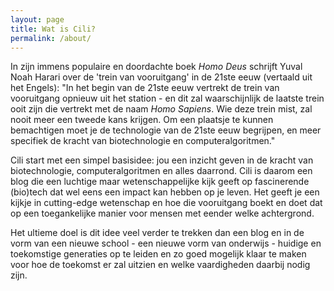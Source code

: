 ```yaml
---
layout: page
title: Wat is Cili?
permalink: /about/
---
```


In zijn immens populaire en doordachte boek <i>Homo Deus</i> schrijft Yuval Noah Harari over de 'trein van vooruitgang' in de 21ste eeuw (vertaald uit het Engels):
"In het begin van de 21ste eeuw vertrekt de trein van vooruitgang opnieuw uit het station - en dit zal waarschijnlijk de laatste trein ooit zijn die vertrekt met de naam <i>Homo Sapiens</i>. Wie deze trein mist, zal nooit meer een tweede kans krijgen. Om een plaatsje te kunnen bemachtigen moet je de technologie van de 21ste eeuw begrijpen, en meer specifiek de kracht van biotechnologie en computeralgoritmen."

Cili start met een simpel basisidee: jou een inzicht geven in de kracht van biotechnologie, computeralgoritmen en alles daarrond. Cili is daarom een blog die een luchtige maar wetenschappelijke kijk geeft op fascinerende (bio)tech dat wel eens een impact kan hebben op je leven. Het geeft je een kijkje in cutting-edge wetenschap en hoe die vooruitgang boekt en doet dat op een toegankelijke manier voor mensen met eender welke achtergrond.

Het ultieme doel is dit idee veel verder te trekken dan een blog en in de vorm van een nieuwe school - een nieuwe vorm van onderwijs - huidige en toekomstige generaties op te leiden en zo goed mogelijk klaar te maken voor hoe de toekomst er zal uitzien en welke vaardigheden daarbij nodig zijn.
